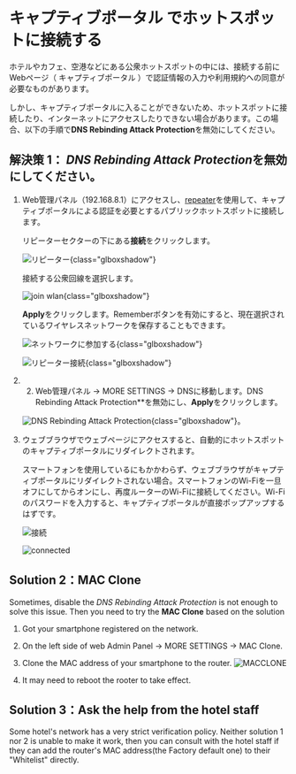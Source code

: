 # キャプティブポータル でホットスポットに接続する

ホテルやカフェ、空港などにある公衆ホットスポットの中には、接続する前にWebページ（ キャプティブポータル ）で認証情報の入力や利用規約への同意が必要なものがあります。

しかし、キャプティブポータルに入ることができないため、ホットスポットに接続したり、インターネットにアクセスしたりできない場合があります。この場合、以下の手順で**DNS Rebinding Attack Protection**を無効にしてください。
 
## 解決策 1： *DNS Rebinding Attack Protection*を無効にしてください。

1. Web管理パネル（192.168.8.1）にアクセスし、[repeater](../internet_repeater/)を使用して、キャプティブポータルによる認証を必要とするパブリックホットスポットに接続します。

    リピーターセクターの下にある**接続**をクリックします。

    ![リピーター](https://static.gl-inet.com/docs/en/4/tutorials/connect_to_a_hotspot_with_captive_portal/repeater_sector.png){class="glboxshadow"}

    接続する公衆回線を選択します。


    ![join wlan](https://static.gl-inet.com/docs/en/4/tutorials/connect_to_a_hotspot_with_captive_portal/join_wlan.png){class="glboxshadow"}

    **Apply**をクリックします。Rememberボタンを有効にすると、現在選択されているワイヤレスネットワークを保存することもできます。

    ![ネットワークに参加する](https://static.gl-inet.com/docs/en/4/tutorials/connect_to_a_hotspot_with_captive_portal/join_network.png){class="glboxshadow"} 

    
    ![リピーター接続](https://static.gl-inet.com/docs/en/4/tutorials/connect_to_a_hotspot_with_captive_portal/repeater_connected.png){class="glboxshadow"}
    

2. 2. Web管理パネル -> MORE SETTINGS -> DNSに移動します。DNS Rebinding Attack Protection**を無効にし、**Apply**をクリックします。

    ![DNS Rebinding Attack Protection](https://static.gl-inet.com/docs/en/4/tutorials/connect_to_a_hotspot_with_captive_portal/dns_rebinding_attack_protection.png){class="glboxshadow"}。


3. ウェブブラウザでウェブページにアクセスすると、自動的にホットスポットのキャプティブポータルにリダイレクトされます。

    スマートフォンを使用しているにもかかわらず、ウェブブラウザがキャプティブポータルにリダイレクトされない場合。スマートフォンのWi-Fiを一旦オフにしてからオンにし、再度ルーターのWi-Fiに接続してください。Wi-Fiのパスワードを入力すると、キャプティブポータルが直接ポップアップするはずです。

    ![接続](https://static.gl-inet.com/docs/en/4/tutorials/connect_to_a_hotspot_with_captive_portal/connected.png)

    ![connected](https://static.gl-inet.com/docs/en/4/tutorials/connect_to_a_hotspot_with_captive_portal/connected.png)

## Solution 2：MAC Clone

Sometimes, disable the *DNS Rebinding Attack Protection* is not enough to solve this issue. Then you need to try the **MAC Clone** based on the solution 

1. Got your smartphone registered on the network.

2. On the left side of web Admin Panel -> MORE SETTINGS -> MAC Clone.

3. Clone the MAC address of your smartphone to the router.
![MACCLONE](https://d2jbioc4ahy17s.cloudfront.net/docs/en/4/tutorials/mac_clone/macclone4.0.jpg)
4. It may need to reboot the rooter to take effect.

## Solution 3：Ask the help from the hotel staff

Some hotel's network has a very strict verification policy. Neither solution 1 nor 2 is unable to make it work, then you can consult with the hotel staff if they can add the router's MAC address(the Factory default one) to their "Whitelist" directly.
